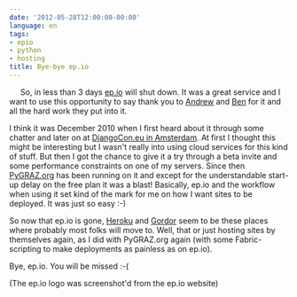 ```yaml
---
date: '2012-05-28T12:00:00-00:00'
language: en
tags:
- epio
- python
- hosting
title: Bye-bye ep.io
---
```



<img src="/media/2012/epio.png" alt="" style="float:left; margin: 0 10px 10px 10px">So, in
less than 3 days [ep.io](https://www.ep.io/blog/epio-closing-down/) will shut
down. It was a great service and I want to use this opportunity to say thank
you to [Andrew](http://www.aeracode.org/) and [Ben](http://fir.sh/) for it and
all the hard work they put into it.

I think it was December 2010 when I first heard about it through some chatter
and later on at [DjangoCon.eu in Amsterdam](http://2011.djangocon.eu/). At
first I thought this might be interesting but I wasn't really into using cloud
services for this kind of stuff. But then I got the chance to give it a try
through a beta invite and some performance constraints on one of my servers.
Since then [PyGRAZ.org](http://pygraz.org) has been running on it and except
for the understandable start-up delay on the free plan it was a blast!
Basically, ep.io and the workflow when using it set kind of the mark for
me on how I want sites to be deployed. It was just so easy :-)

So now that ep.io is gone, [Heroku](http://www.heroku.com/) and
[Gordor](https://gondor.io/) seem to be these places where probably most folks
will move to. Well, that or just hosting sites by themselves again, as I did
with PyGRAZ.org again (with some Fabric-scripting to make deployments as
painless as on ep.io).

Bye, ep.io. You will be missed :-(

(The ep.io logo was screenshot'd from the ep.io website)
